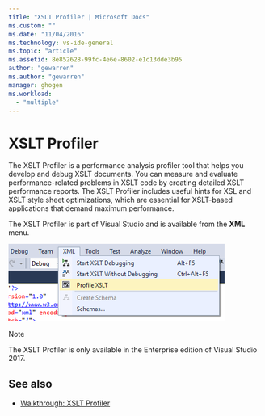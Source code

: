 ```yaml
---
title: "XSLT Profiler | Microsoft Docs"
ms.custom: ""
ms.date: "11/04/2016"
ms.technology: vs-ide-general
ms.topic: "article"
ms.assetid: 8e852628-99fc-4e6e-8602-e1c13dde3b95
author: "gewarren"
ms.author: "gewarren"
manager: ghogen
ms.workload:
  - "multiple"
---
```

# XSLT Profiler

The XSLT Profiler is a performance analysis profiler tool that helps you develop and debug XSLT documents. You can measure and evaluate performance-related problems in XSLT code by creating detailed XSLT performance reports. The XSLT Profiler includes useful hints for XSL and XSLT style sheet optimizations, which are essential for XSLT-based applications that demand maximum performance.

The XSLT Profiler is part of Visual Studio and is available from the **XML** menu.

![XSLT Profiler](../xml-tools/media/profile-xslt-menu.png)

> [!NOTE]
> The XSLT Profiler is only available in the Enterprise edition of Visual Studio 2017.

## See also

- [Walkthrough: XSLT Profiler](../xml-tools/walkthrough-xslt-profiler.md)